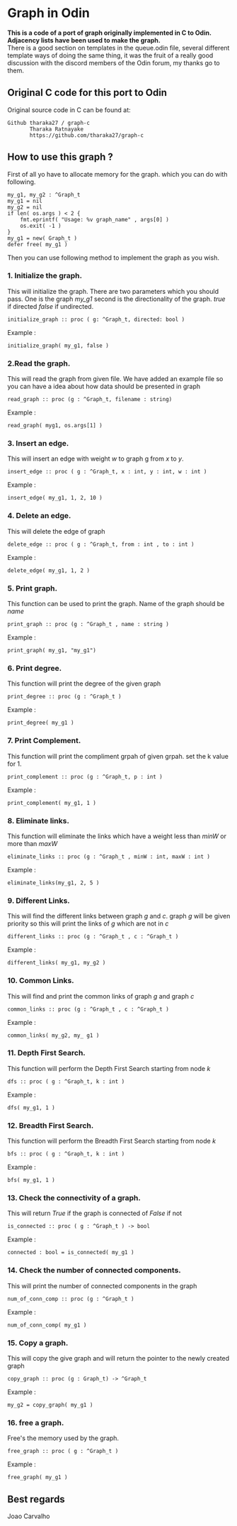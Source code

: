 # Graph in Odin

<strong>This is a code of a port of graph originally implemented in C to Odin. Adjacency lists have been used to make the graph.</strong> <br>
There is a good section on templates in the queue.odin file, several different template ways of doing the same thing, it was the fruit of a really good discussion with the discord members of the Odin forum, my thanks go to them.

## Original C code for this port to Odin
Original source code in C can be found at:

```
Github tharaka27 / graph-c
       Tharaka Ratnayake 
       https://github.com/tharaka27/graph-c
```


## How to use this graph ?

First of all yo have to allocate memory for the graph. which you can do with following.

``` odin
my_g1, my_g2 : ^Graph_t
my_g1 = nil
my_g2 = nil 
if len( os.args ) < 2 {
    fmt.eprintf( "Usage: %v graph_name" , args[0] )
    os.exit( -1 )
}
my_g1 = new( Graph_t )
defer free( my_g1 )

```
Then you can use following method to implement the graph as you wish.


### 1. Initialize the graph.
This will initialize the graph. There are two parameters which you should pass.
One is the graph *my_g1* second is the directionality of the graph.
*true* if directed *false* if undirected.
```Odin
initialize_graph :: proc ( g: ^Graph_t, directed: bool )
```
Example :
``` odin
initialize_graph( my_g1, false )
```


### 2.Read the graph.
This will read the graph from given file. We have added an example file so you can have a
idea about how data should be presented in graph
``` odin
read_graph :: proc (g : ^Graph_t, filename : string)
```
Example :
```odin
read_graph( myg1, os.args[1] )
```


### 3. Insert an edge.
This will insert an edge with weight *w* to graph g from *x* to *y*. 
``` odin
insert_edge :: proc ( g : ^Graph_t, x : int, y : int, w : int )
```
Example :
``` odin
insert_edge( my_g1, 1, 2, 10 )
```


### 4. Delete an edge.
This will delete the edge of graph 
``` odin
delete_edge :: proc ( g : ^Graph_t, from : int , to : int )
```
Example :
``` odin
delete_edge( my_g1, 1, 2 )
```


### 5. Print graph.
This function can be used to print the graph. Name of the graph should be *name*
``` odin
print_graph :: proc (g : ^Graph_t , name : string )
```
Example :
``` odin
print_graph( my_g1, "my_g1")
```


### 6. Print degree.
This function will print the degree of the given graph
``` odin
print_degree :: proc (g : ^Graph_t )
```
Example :
``` odin
print_degree( my_g1 )
```


### 7. Print Complement.
This function will print the compliment grpah of given grpah. set the k value for 1. 
``` odin
print_complement :: proc (g : ^Graph_t, p : int )
```
Example :
``` odin
print_complement( my_g1, 1 )
```


### 8. Eliminate links.
This function will eliminate the links which have a weight less than *minW* or more than *maxW*
``` odin
eliminate_links :: proc (g : ^Graph_t , minW : int, maxW : int )
```
Example :
``` odin
eliminate_links(my_g1, 2, 5 )
```


### 9. Different Links.
This will find the different links between graph *g* and *c*. graph *g* will be given priority
so this will print the links of *g* which are not in *c*
``` odin
different_links :: proc (g : ^Graph_t , c : ^Graph_t )
```
Example :
``` odin
different_links( my_g1, my_g2 )
```


### 10. Common Links.
This will find and print the common links of graph *g* and graph *c*
``` odin
common_links :: proc (g : ^Graph_t , c : ^Graph_t )
```
Example :
``` odin
common_links( my_g2, my_ g1 )
```


### 11. Depth First Search.
This function will perform the Depth First Search starting from node *k*
``` odin
dfs :: proc ( g : ^Graph_t, k : int )
```
Example :
``` odin
dfs( my_g1, 1 )
```


### 12. Breadth First Search.
This function will perform the Breadth First Search starting from node *k*
``` odin
bfs :: proc ( g : ^Graph_t, k : int )
```
Example :
``` odin
bfs( my_g1, 1 )
```


### 13. Check the connectivity of a graph.
This will return *True* if the graph is connected of *False* if not
``` odin
is_connected :: proc ( g : ^Graph_t ) -> bool
```
Example :
``` odin
connected : bool = is_connected( my_g1 )
```


### 14. Check the number of connected components.
This will print the number of connected components in the graph
``` odin
num_of_conn_comp :: proc (g : ^Graph_t )
```
Example :
``` odin
num_of_conn_comp( my_g1 )
```


### 15. Copy a graph.
This will copy the give graph and will return the pointer to the newly created graph 
``` odin
copy_graph :: proc (g : Graph_t) -> ^Graph_t
```
Example :
``` odin
my_g2 = copy_graph( my_g1 )
```


### 16. free a graph.
Free's the memory used by the graph.
``` odin
free_graph :: proc ( g : ^Graph_t )
```
Example :
``` odin
free_graph( my_g1 )
```

## Best regards
Joao Carvalho